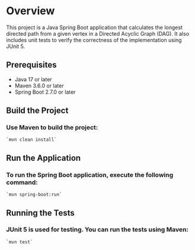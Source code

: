 # Overview

This project is a Java Spring Boot application that calculates the longest directed path from a given vertex in a Directed Acyclic Graph (DAG). It also includes unit tests to verify the correctness of the implementation using JUnit 5.

## Prerequisites
  * Java 17 or later
  * Maven 3.6.0 or later
  * Spring Boot 2.7.0 or later

## Build the Project

### Use Maven to build the project:

    `mvn clean install`

## Run the Application

### To run the Spring Boot application, execute the following command:

    `mvn spring-boot:run`

## Running the Tests

### JUnit 5 is used for testing. You can run the tests using Maven:

    `mvn test`